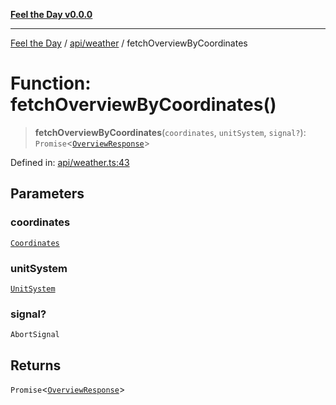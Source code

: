 [**Feel the Day v0.0.0**](../../../README.md)

***

[Feel the Day](../../../README.md) / [api/weather](../README.md) / fetchOverviewByCoordinates

# Function: fetchOverviewByCoordinates()

> **fetchOverviewByCoordinates**(`coordinates`, `unitSystem`, `signal?`): `Promise`\<[`OverviewResponse`](../../../types/api/openWeather/overview/interfaces/OverviewResponse.md)\>

Defined in: [api/weather.ts:43](https://github.com/HyeinKang/feel-the-day/blob/6b0d3fb3bda5bce2accd42bfbaa4c5a46f07891e/src/api/weather.ts#L43)

## Parameters

### coordinates

[`Coordinates`](../../../types/coordinates/interfaces/Coordinates.md)

### unitSystem

[`UnitSystem`](../../../types/unit/type-aliases/UnitSystem.md)

### signal?

`AbortSignal`

## Returns

`Promise`\<[`OverviewResponse`](../../../types/api/openWeather/overview/interfaces/OverviewResponse.md)\>
